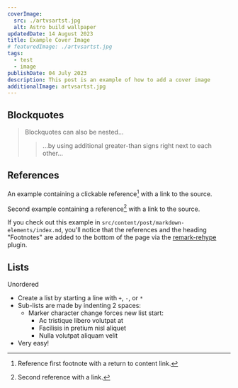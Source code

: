 ```yaml
---
coverImage:
  src: ./artvsartst.jpg
  alt: Astro build wallpaper
updatedDate: 14 August 2023
title: Example Cover Image
# featuredImage: ./artvsartst.jpg
tags:
  - test
  - image
publishDate: 04 July 2023
description: This post is an example of how to add a cover image
additionalImage: artvsartst.jpg
---
```


<!-- ![Booya](./cover.png) -->


## Blockquotes

> Blockquotes can also be nested...
>
> > ...by using additional greater-than signs right next to each other...

## References

An example containing a clickable reference[^1] with a link to the source.

Second example containing a reference[^2] with a link to the source.

[^1]: Reference first footnote with a return to content link.
[^2]: Second reference with a link.

If you check out this example in `src/content/post/markdown-elements/index.md`, you'll notice that the references and the heading "Footnotes" are added to the bottom of the page via the [remark-rehype](https://github.com/remarkjs/remark-rehype#options) plugin.

## Lists

Unordered

- Create a list by starting a line with `+`, `-`, or `*`
- Sub-lists are made by indenting 2 spaces:
  - Marker character change forces new list start:
    - Ac tristique libero volutpat at
    - Facilisis in pretium nisl aliquet
    - Nulla volutpat aliquam velit
- Very easy!